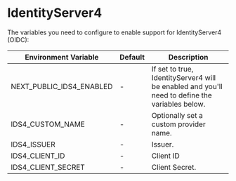 # IdentityServer4

The variables you need to configure to enable support for IdentityServer4 (OIDC):

| Environment Variable         | Default | Description                                                                                        |
| ---------------------------- | ------- |----------------------------------------------------------------------------------------------------|
| NEXT_PUBLIC_IDS4_ENABLED | -       | If set to true, IdentityServer4 will be enabled and you'll need to define the variables below. |
| IDS4_CUSTOM_NAME         | -       | Optionally set a custom provider name.                                                             |
| IDS4_ISSUER              | -       | Issuer.                                                                                            |
| IDS4_CLIENT_ID           | -       | Client ID                                                                                          |
| IDS4_CLIENT_SECRET       | -       | Client Secret.                                                                                     |

